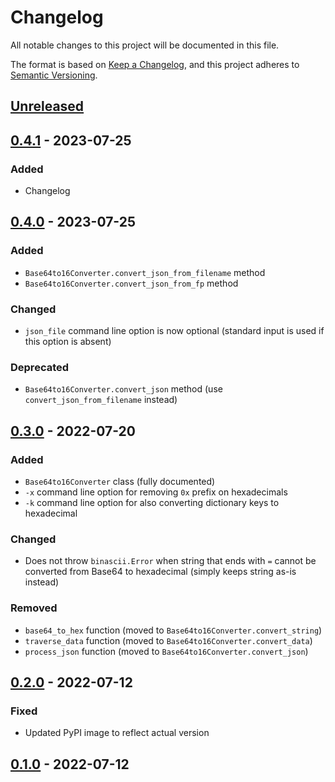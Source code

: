 # Changelog

All notable changes to this project will be documented in this file.

The format is based on [Keep a Changelog](https://keepachangelog.com/en/1.0.0/),
and this project adheres to [Semantic Versioning](https://semver.org/spec/v2.0.0.html).

## [Unreleased]

## [0.4.1] - 2023-07-25

### Added

- Changelog

## [0.4.0] - 2023-07-25

### Added

- `Base64to16Converter.convert_json_from_filename` method
- `Base64to16Converter.convert_json_from_fp` method

### Changed

- `json_file` command line option is now optional (standard input is used if this option is absent)

### Deprecated

- `Base64to16Converter.convert_json` method (use `convert_json_from_filename` instead)

## [0.3.0] - 2022-07-20

### Added

- `Base64to16Converter` class (fully documented)
- `-x` command line option for removing `0x` prefix on hexadecimals
- `-k` command line option for also converting dictionary keys to hexadecimal

### Changed

- Does not throw `binascii.Error` when string that ends with `=` cannot be converted from Base64 to hexadecimal (simply keeps string as-is instead)

### Removed

- `base64_to_hex` function (moved to `Base64to16Converter.convert_string`)
- `traverse_data` function (moved to `Base64to16Converter.convert_data`)
- `process_json` function (moved to `Base64to16Converter.convert_json`)

## [0.2.0] - 2022-07-12

### Fixed

- Updated PyPI image to reflect actual version

## [0.1.0] - 2022-07-12

[Unreleased]: https://github.com/guidanoli/base64-to-hex-converter/compare/v0.4.1...HEAD
[0.4.1]: https://github.com/guidanoli/base64-to-hex-converter/compare/v0.4.0...v0.4.1
[0.4.0]: https://github.com/guidanoli/base64-to-hex-converter/compare/v0.3.0...v0.4.0
[0.3.0]: https://github.com/guidanoli/base64-to-hex-converter/compare/v0.2.0...v0.3.0
[0.2.0]: https://github.com/guidanoli/base64-to-hex-converter/compare/v0.1.0...v0.2.0
[0.1.0]: https://github.com/guidanoli/base64-to-hex-converter/releases/tag/v0.1.0
